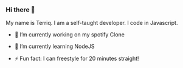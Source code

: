 ### Hi there 👋

My name is Terriq. I am a self-taught developer. I code in Javascript.




- 🔭 I’m currently working on my spotify Clone
- 🌱 I’m currently learning NodeJS

- ⚡ Fun fact: I can freestyle for 20 minutes straight!

